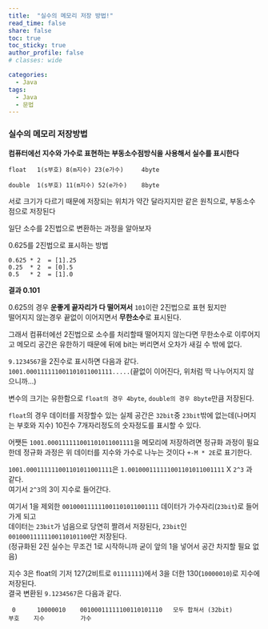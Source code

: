 ```yaml
---
title:  "실수의 메모리 저장 방법!"
read_time: false
share: false
toc: true
toc_sticky: true
author_profile: false
# classes: wide

categories:
  - Java
tags:
  - Java
  - 문법
---
```


### 실수의 메모리 저장방법

**컴퓨터에선 지수와 가수로 표현하는 부동소수점방식을 사용해서 실수를 표시한다**

```	
float	1(s부호) 8(m지수) 23(e가수)     4byte

double	1(s부호) 11(m지수) 52(e가수)    8byte  
```
서로 크기가 다르기 때문에 저장되는 위치가 약간 달라지지만 같은 원칙으로, 부동소수점으로 저장된다   

일단 소수를 2진법으로 변환하는 과정을 알아보자  

0.625를 2진법으로 표시하는 방법    
```
0.625 * 2  = [1].25
0.25  * 2  = [0].5
0.5   * 2  = [1].0
```
**결과 0.101**   

0.625의 경우 **운좋게 끝자리가 다 떨어져서** `101`이란 2진법으로 표현 됬지만  
떨어지지 않는경우 끝없이 이어지면서 **무한소수**로 표시된다.      

그래서 컴퓨터에선 2진법으로 소수를 처리할때 떨어지지 않는다면 무한소수로 이루어지고 메모리 공간은 유한하기 때문에 뒤에 bit는 버리면서
오차가 새길 수 밖에 없다.  


`9.1234567`을 2진수로 표시하면 다음과 같다.    
`1001.000111111001101011001111.....`(끝없이 이어진다, 위처럼 딱 나누어지지 않으니까...)  

변수의 크기는 유한함으로 `float의 경우 4byte`, `double의 경우 8byte`만큼 저장된다.  

`float`의 경우 데이터를 저장할수 있는 실제 공간은 `32bit`중 `23bit`밖에 없는데(나머지는 부호와 지수) 10진수 7개자리정도의 숫자정도를 표시할 수 있다.  

어쨋든 `1001.000111111001101011001111`을 메모리에 저장하려면 정규화 과정이 필요한데 정규화 과정은 위 데이터를 지수와 가수로 나누는 것이다
`+-M * 2E`로 표기한다.  

`1001.000111111001101011001111`은 `1.001000111111001101011001111` X `2^3` 과 같다.  
여기서 `2^3`의 3이 지수로 들어간다.  

여기서 1을 제외한 `001000111111001101011001111` 데이터가 가수자리(`23bit`)로 들어가게 되고  
데이터는 `23bit`가 넘음으로 당연히 짤려서 저장된다, `23bit`인 `00100011111100110101100`만 저장된다.  
(정규화된 2진 실수는 무조건 1로 시작하니까 굳이 앞의 1을 넣어서 공간 차지할 필요 없음)

지수 3은 float의 기저 127(2비트로 `01111111`)에서 3을 더한 130(`10000010`)로 지수에 저장된다.  
결국 변환된 `9.1234567`은 다음과 같다.  
```
 0      10000010 	00100011111100110101110   모두 합쳐서 (32bit)
부호	  지수 		  가수
```